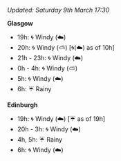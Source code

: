 *Updated: Saturday 9th March 17:30*

**Glasgow**

* 19h: :cyclone: Windy (:cloud:)
* 20h: :cyclone: Windy (:partly_sunny:) [:cyclone:(:cloud:) as of 10h]
* 21h - 23h: :cyclone: Windy (:cloud:)
* 0h - 4h: :cyclone: Windy (:partly_sunny:)
* 5h: :cyclone: Windy (:cloud:)
* 6h: :umbrella: Rainy

**Edinburgh**

* 19h: :cyclone: Windy (:cloud:) [:umbrella: as of 19h]
* 20h - 3h: :cyclone: Windy (:cloud:)
* 4h, 5h: :umbrella: Rainy
* 6h: :cyclone: Windy (:cloud:)
